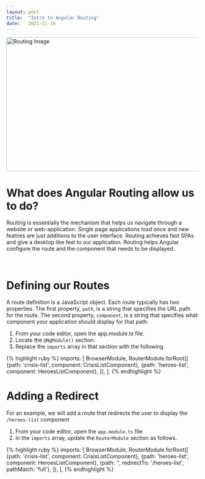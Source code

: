 ```yaml
---
layout: post
title:  "Intro to Angular Routing"
date:   2021-11-19
---
```

<html>
<head>
<meta charset="utf-8">
<title>Intro to Amgular Routing</title>
<style></style>
</head>
<body>
<img src="https://images.indepth.dev/images/2020/10/Angular-Router_-Revealing-some-interesting-facts-and-features.jpg" alt="Routing Image" width="600" height="350">
<h1>What does Angular Routing allow us to do?</h1>
<p>Routing is essentially the mechanism that helps us navigate through a website or web-application. Single page applications load once and new featires are just additions to the user interface. Routing achieves fast SPAs and give a desktop like feel to our application. Routing helps Angular configure the route and the component that needs to be displayed.  </p>
<br>
<h1>Defining our Routes</h1>
<p>A route definition is a JavaScript object. Each route typically has two properties. The first property, <code>path</code>, is a string that specifies the URL path for the route. The second property, <code>component</code>, is a string that specifies what component your application should display for that path.</p>
    <ol>
        <li>From your code editor, open the app.module.ts file.</li>
        <li>Locate the <code>@NgModule()</code> section.</li>
        <li>Replace the <code>imports</code> array in that section with the following.</li>
    </ol>
    {% highlight ruby %}
    imports: [
  BrowserModule,
  RouterModule.forRoot([
    {path: 'crisis-list', component: CrisisListComponent},
    {path: 'heroes-list', component: HeroesListComponent},
  ]),
],
    {% endhighlight %}
<h1>Adding a Redirect</h1>
<p>For an example, we will add a route that redirects the user to display the <code>/heroes-list</code> component</p>
    <ol>
        <li>From your code editor, open the <code>app.module.ts</code> file.</li>
        <li>In the <code>imports</code> array, update the <code>RouterModule</code> section as follows.</li>
    </ol>
    {% highlight ruby %}
    imports: [
  BrowserModule,
  RouterModule.forRoot([
    {path: 'crisis-list', component: CrisisListComponent},
    {path: 'heroes-list', component: HeroesListComponent},
    {path: '', redirectTo: '/heroes-list', pathMatch: 'full'},
  ]),
],
    {% endhighlight %}

</body>
</html>